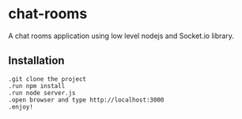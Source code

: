 # chat-rooms
A chat rooms application using low level nodejs and Socket.io library.

## Installation
    .git clone the project
    .run npm install
    .run node server.js
    .open browser and type http://localhost:3000
    .enjoy!

